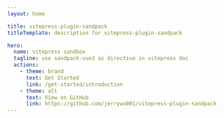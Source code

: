 ```yaml
---
layout: home

title: vitepress-plugin-sandpack
titleTemplate: description for vitepress-plugin-sandpack

hero:
  name: vitepress sandbox
  tagline: use sandpack-vue3 as directive in vitepress doc
  actions:
    - theme: brand
      text: Get Started
      link: /get-started/introduction
    - theme: alt
      text: View on GitHub
      link: https://github.com/jerrywu001/vitepress-plugin-sandpack
---
```

